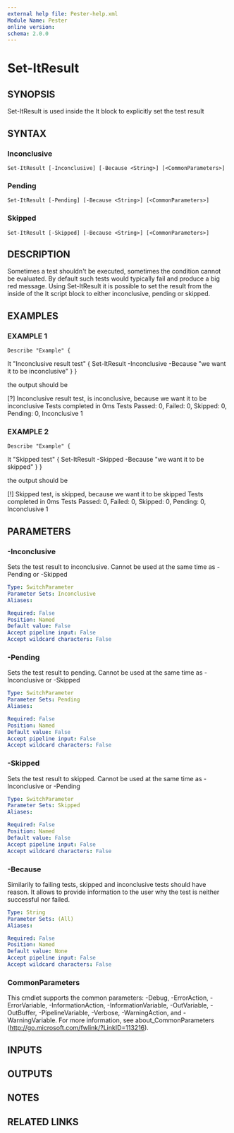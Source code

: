 ```yaml
---
external help file: Pester-help.xml
Module Name: Pester
online version:
schema: 2.0.0
---
```


# Set-ItResult

## SYNOPSIS
Set-ItResult is used inside the It block to explicitly set the test result

## SYNTAX

### Inconclusive
```
Set-ItResult [-Inconclusive] [-Because <String>] [<CommonParameters>]
```

### Pending
```
Set-ItResult [-Pending] [-Because <String>] [<CommonParameters>]
```

### Skipped
```
Set-ItResult [-Skipped] [-Because <String>] [<CommonParameters>]
```

## DESCRIPTION
Sometimes a test shouldn't be executed, sometimes the condition cannot be evaluated.
By default such tests would typically fail and produce a big red message.
Using Set-ItResult it is possible to set the result from the inside of the It script
block to either inconclusive, pending or skipped.

## EXAMPLES

### EXAMPLE 1
```
Describe "Example" {
```

It "Inconclusive result test" {
        Set-ItResult -Inconclusive -Because "we want it to be inconclusive"
    }
}

the output should be

\[?\] Inconclusive result test, is inconclusive, because we want it to be inconclusive
Tests completed in 0ms
Tests Passed: 0, Failed: 0, Skipped: 0, Pending: 0, Inconclusive 1

### EXAMPLE 2
```
Describe "Example" {
```

It "Skipped test" {
        Set-ItResult -Skipped -Because "we want it to be skipped"
    }
}

the output should be

\[!\] Skipped test, is skipped, because we want it to be skipped
Tests completed in 0ms
Tests Passed: 0, Failed: 0, Skipped: 0, Pending: 0, Inconclusive 1

## PARAMETERS

### -Inconclusive
Sets the test result to inconclusive.
Cannot be used at the same time as -Pending or -Skipped

```yaml
Type: SwitchParameter
Parameter Sets: Inconclusive
Aliases:

Required: False
Position: Named
Default value: False
Accept pipeline input: False
Accept wildcard characters: False
```

### -Pending
Sets the test result to pending.
Cannot be used at the same time as -Inconclusive or -Skipped

```yaml
Type: SwitchParameter
Parameter Sets: Pending
Aliases:

Required: False
Position: Named
Default value: False
Accept pipeline input: False
Accept wildcard characters: False
```

### -Skipped
Sets the test result to skipped.
Cannot be used at the same time as -Inconclusive or -Pending

```yaml
Type: SwitchParameter
Parameter Sets: Skipped
Aliases:

Required: False
Position: Named
Default value: False
Accept pipeline input: False
Accept wildcard characters: False
```

### -Because
Similarily to failing tests, skipped and inconclusive tests should have reason.
It allows
to provide information to the user why the test is neither successful nor failed.

```yaml
Type: String
Parameter Sets: (All)
Aliases:

Required: False
Position: Named
Default value: None
Accept pipeline input: False
Accept wildcard characters: False
```

### CommonParameters
This cmdlet supports the common parameters: -Debug, -ErrorAction, -ErrorVariable, -InformationAction, -InformationVariable, -OutVariable, -OutBuffer, -PipelineVariable, -Verbose, -WarningAction, and -WarningVariable.
For more information, see about_CommonParameters (http://go.microsoft.com/fwlink/?LinkID=113216).

## INPUTS

## OUTPUTS

## NOTES

## RELATED LINKS
